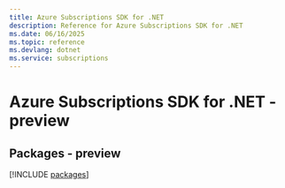 ```yaml
---
title: Azure Subscriptions SDK for .NET
description: Reference for Azure Subscriptions SDK for .NET
ms.date: 06/16/2025
ms.topic: reference
ms.devlang: dotnet
ms.service: subscriptions
---
```

# Azure Subscriptions SDK for .NET - preview
## Packages - preview
[!INCLUDE [packages](subscriptions-index.md)]